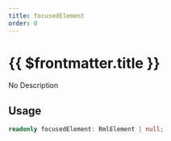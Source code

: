 ```yaml
---
title: focusedElement
order: 0
---
```


# {{ $frontmatter.title }}

No Description

## Usage

```ts
readonly focusedElement: RmlElement | null;
```
